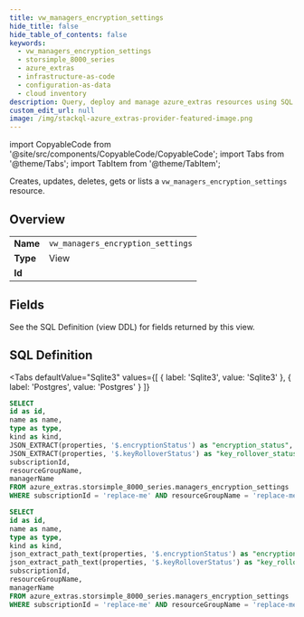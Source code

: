 ```yaml
--- 
title: vw_managers_encryption_settings
hide_title: false
hide_table_of_contents: false
keywords:
  - vw_managers_encryption_settings
  - storsimple_8000_series
  - azure_extras
  - infrastructure-as-code
  - configuration-as-data
  - cloud inventory
description: Query, deploy and manage azure_extras resources using SQL
custom_edit_url: null
image: /img/stackql-azure_extras-provider-featured-image.png
---
```


import CopyableCode from '@site/src/components/CopyableCode/CopyableCode';
import Tabs from '@theme/Tabs';
import TabItem from '@theme/TabItem';

Creates, updates, deletes, gets or lists a <code>vw_managers_encryption_settings</code> resource.

## Overview
<table><tbody>
<tr><td><b>Name</b></td><td><code>vw_managers_encryption_settings</code></td></tr>
<tr><td><b>Type</b></td><td>View</td></tr>
<tr><td><b>Id</b></td><td><CopyableCode code="azure_extras.storsimple_8000_series.vw_managers_encryption_settings" /></td></tr>
</tbody></table>

## Fields

See the SQL Definition (view DDL) for fields returned by this view.

## SQL Definition

<Tabs
defaultValue="Sqlite3"
values={[
{ label: 'Sqlite3', value: 'Sqlite3' },
{ label: 'Postgres', value: 'Postgres' }
]}
>
<TabItem value="Sqlite3">

```sql
SELECT
id as id,
name as name,
type as type,
kind as kind,
JSON_EXTRACT(properties, '$.encryptionStatus') as "encryption_status",
JSON_EXTRACT(properties, '$.keyRolloverStatus') as "key_rollover_status",
subscriptionId,
resourceGroupName,
managerName
FROM azure_extras.storsimple_8000_series.managers_encryption_settings
WHERE subscriptionId = 'replace-me' AND resourceGroupName = 'replace-me' AND managerName = 'replace-me';
```

</TabItem>
<TabItem value="Postgres">

```sql
SELECT
id as id,
name as name,
type as type,
kind as kind,
json_extract_path_text(properties, '$.encryptionStatus') as "encryption_status",
json_extract_path_text(properties, '$.keyRolloverStatus') as "key_rollover_status",
subscriptionId,
resourceGroupName,
managerName
FROM azure_extras.storsimple_8000_series.managers_encryption_settings
WHERE subscriptionId = 'replace-me' AND resourceGroupName = 'replace-me' AND managerName = 'replace-me';
```

</TabItem>
</Tabs>
